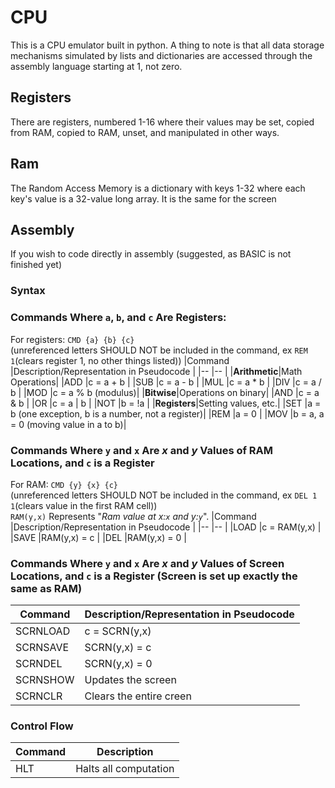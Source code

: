 # CPU
This is a CPU emulator built in python. A thing to note is that all data storage mechanisms simulated by lists and dictionaries are accessed through the assembly language starting at 1, not zero.


## Registers
There are registers, numbered 1-16 where their values may be set, copied from RAM, copied to RAM, unset, and manipulated in other ways.

## Ram
The Random Access Memory is a dictionary with keys 1-32 where each key's value is a 32-value long array. It is the same for the screen

## Assembly
If you wish to code directly in assembly (suggested, as BASIC is not finished yet)
### Syntax
### Commands Where <code>a</code>, <code>b</code>, and <code>c</code> Are Registers:
For registers:
<code>CMD {a} {b} {c}</code><br>
(unreferenced letters SHOULD NOT be included in the command, ex <code>REM 1</code>(clears register 1, no other things listed))
|Command    |Description/Representation in Pseudocode    |
|--         |--             |
|__Arithmetic__|Math Operations|
|ADD        |c = a + b      |
|SUB        |c = a - b      |
|MUL        |c = a * b      |
|DIV        |c = a / b      |
|MOD        |c = a % b (modulus)|
|__Bitwise__|Operations on binary|
|AND        |c = a & b      |
|OR         |c = a \| b     |
|NOT        |b = !a         |
|__Registers__|Setting values, etc.|
|SET        |a = b (one exception, b is a number, not a register)|
|REM        |a = 0          |
|MOV        |b = a, a = 0 (moving value in a to b)|

### Commands Where <code>y</code> and <code>x</code> Are *x* and *y* Values of RAM Locations, and <code>c</code> is a Register
For RAM:
<code>CMD {y} {x} {c}</code><br>
(unreferenced letters SHOULD NOT be included in the command, ex <code>DEL 1 1</code>(clears value in the first RAM cell))<br>
<code>RAM(y,x)</code> Represents "*Ram value at x:<code>x</code> and y:<code>y</code>*".
|Command    |Description/Representation in Pseudocode    |
|--         |--             |
|LOAD       |c = RAM(y,x)   |
|SAVE       |RAM(y,x) = c   |
|DEL        |RAM(y,x) = 0   |

### Commands Where <code>y</code> and <code>x</code> Are *x* and *y* Values of Screen Locations, and <code>c</code> is a Register (Screen is set up exactly the same as RAM)
|Command        |Description/Representation in Pseudocode    |
|--             |--             |
|SCRNLOAD       |c = SCRN(y,x)   |
|SCRNSAVE       |SCRN(y,x) = c   |
|SCRNDEL        |SCRN(y,x) = 0   |
|SCRNSHOW       |Updates the screen|
|SCRNCLR        |Clears the entire creen|

### Control Flow
|Command        |Description    |
|--             |--             |
|HLT            |Halts all computation|